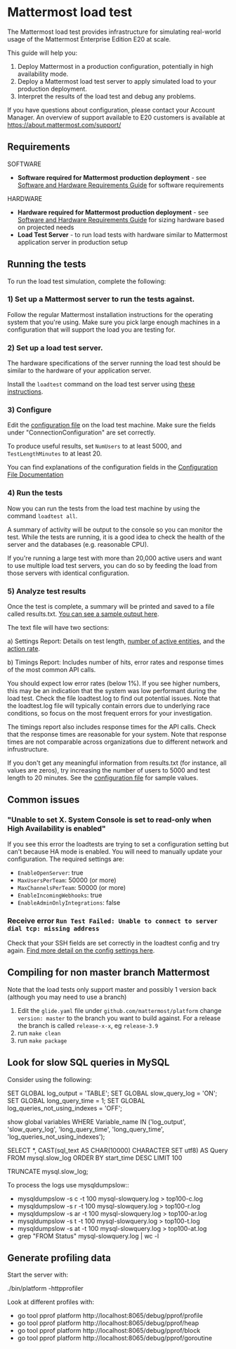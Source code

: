 # Mattermost load test

The Mattermost load test provides infrastructure for simulating real-world usage of the Mattermost Enterprise Edition E20 at scale.

This guide will help you:

1. Deploy Mattermost in a production configuration, potentially in high availability mode.
2. Deploy a Mattermost load test server to apply simulated load to your production deployment.
3. Interpret the results of the load test and debug any problems.

If you have questions about configuration, please contact your Account Manager. An overview of support available to E20 customers is available at https://about.mattermost.com/support/

## Requirements

SOFTWARE

- **Software required for Mattermost production deployment** - see [Software and Hardware Requirements Guide](https://docs.mattermost.com/install/requirements.html) for software requirements

HARDWARE

- **Hardware required for Mattermost production deployment** - see [Software and Hardware Requirements Guide](https://docs.mattermost.com/install/requirements.html) for sizing hardware based on projected needs
- **Load Test Server** - to run load tests with hardware similar to Mattermost application server in production setup

## Running the tests

To run the load test simulation, complete the following:

### 1) Set up a Mattermost server to run the tests against.

Follow the regular Mattermost installation instructions for the operating system that you're using. Make sure you pick large enough machines in a configuration that will support the load you are testing for.

### 2) Set up a load test server.

The hardware specifications of the server running the load test should be similar to the hardware of your application server.

Install the `loadtest` command on the load test server using [these instructions](install-load-test-server.md).

### 3) Configure

Edit the [configuration file](https://github.com/mattermost/mattermost-load-test/blob/master/loadtestconfig.json) on the load test machine. Make sure the fields under "ConnectionConfiguration" are set correctly.

To produce useful results, set `NumUsers` to at least 5000, and `TestLengthMinutes` to at least 20.

You can find explanations of the configuration fields in the [Configuration File Documentation](loadtestconfig.md)

### 4) Run the tests

Now you can run the tests from the load test machine by using the command `loadtest all`.

A summary of activity will be output to the console so you can monitor the test. While the tests are running, it is a good idea to check the health of the server and the databases (e.g. reasonable CPU).

If you're running a large test with more than 20,000 active users and want to use multiple load test servers, you can do so by feeding the load from those servers with identical configuration.

### 5) Analyze test results

Once the test is complete, a summary will be printed and saved to a file called results.txt. [You can see a sample output here](https://github.com/mattermost/mattermost-load-test/blob/master/docs/sample-results.txt).

The text file will have two sections:

a) Settings Report: Details on test length, [number of active entities](https://github.com/mattermost/mattermost-load-test/blob/master/loadtestconfig.md#numactiveentities), and the [action rate](https://github.com/mattermost/mattermost-load-test/blob/master/loadtestconfig.md#actionratemilliseconds).

b) Timings Report: Includes number of hits, error rates and response times of the most common API calls. 

You should expect low error rates (below 1%). If you see higher numbers, this may be an indication that the system was low performant during the load test. Check the file loadtest.log to find out potential issues. Note that the loadtest.log file will typically contain errors due to underlying race conditions, so focus on the most frequent errors for your investigation.

The timings report also includes response times for the API calls. Check that the response times are reasonable for your system. Note that response times are not comparable across organizations due to different network and infrustructure.

If you don't get any meaningful information from results.txt (for instance, all values are zeros), try increasing the number of users to 5000 and test length to 20 minutes. See the [configuration file](https://github.com/mattermost/mattermost-load-test/blob/master/loadtestconfig.json) for sample values.

## Common issues

### "Unable to set X. System Console is set to read-only when High Availability is enabled"

If you see this error the loadtests are trying to set a configuration setting but can't because HA mode is enabled. You will need to manually update your configuration. The required settings are:

 - `EnableOpenServer`: true
 - `MaxUsersPerTeam`: 50000 (or more)
 - `MaxChannelsPerTeam`: 50000 (or more)
 - `EnableIncomingWebhooks`: true
 - `EnableAdminOnlyIntegrations`: false

### Receive error `Run Test Failed: Unable to connect to server dial tcp: missing address`

Check that your SSH fields are set correctly in the loadtest config and try again. [Find more detail on the config settings here](https://github.com/mattermost/mattermost-load-test/blob/master/loadtestconfig.md#connection-configuration).

## Compiling for non master branch Mattermost

Note that the load tests only support master and possibly 1 version back (although you may need to use a branch)

1. Edit the `glide.yaml` file under `github.com/mattermost/platform` change `version: master` to the branch you want to build against. For a release the branch is called `release-x-x`, eg `release-3.9`
2. run `make clean`
3. run `make package`

## Look for slow SQL queries in MySQL

Consider using the following:

   SET GLOBAL log_output = 'TABLE';
   SET GLOBAL slow_query_log = 'ON';
   SET GLOBAL long_query_time = 1;
   SET GLOBAL log_queries_not_using_indexes = 'OFF';

   show global variables WHERE Variable_name IN ('log_output', 'slow_query_log', 'long_query_time', 'long_query_time', 'log_queries_not_using_indexes');

   SELECT *, CAST(sql_text AS CHAR(10000) CHARACTER SET utf8) AS Query FROM mysql.slow_log ORDER BY start_time DESC LIMIT 100

   TRUNCATE mysql.slow_log;

To process the logs use mysqldumpslow::
 - mysqldumpslow -s c -t 100 mysql-slowquery.log > top100-c.log
 - mysqldumpslow -s r -t 100 mysql-slowquery.log > top100-r.log
 - mysqldumpslow -s ar -t 100 mysql-slowquery.log > top100-ar.log
 - mysqldumpslow -s t -t 100 mysql-slowquery.log > top100-t.log
 - mysqldumpslow -s at -t 100 mysql-slowquery.log > top100-at.log
 - grep "FROM Status" mysql-slowquery.log | wc -l

## Generate profiling data

Start the server with:

   ./bin/platform -httpprofiler

Look at different profiles with:

   - go tool pprof platform http://localhost:8065/debug/pprof/profile
   - go tool pprof platform http://localhost:8065/debug/pprof/heap
   - go tool pprof platform http://localhost:8065/debug/pprof/block
   - go tool pprof platform http://localhost:8065/debug/pprof/goroutine
